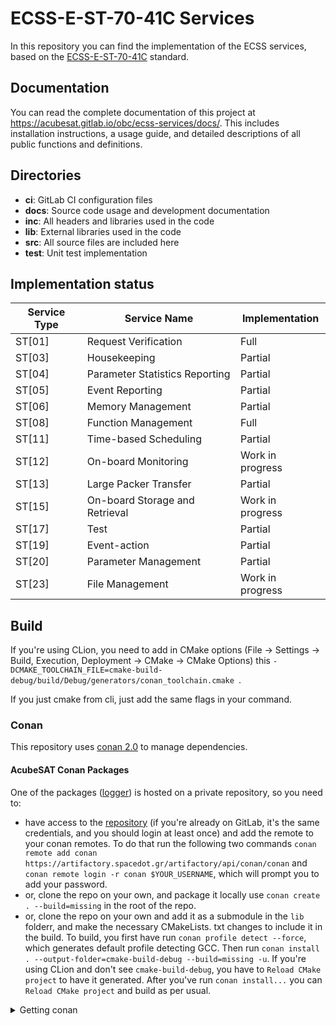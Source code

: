 # ECSS-E-ST-70-41C Services

In this repository you can find the implementation of the ECSS services, based
on
the [ECSS-E-ST-70-41C](https://ecss.nl/standard/ecss-e-st-70-41c-space-engineering-telemetry-and-telecommand-packet-utilization-15-april-2016/)
standard.

## Documentation

You can read the complete documentation of this project at https://acubesat.gitlab.io/obc/ecss-services/docs/.
This includes installation instructions, a usage guide, and detailed descriptions of all public functions and
definitions.

## Directories

- **ci**: GitLab CI configuration files
- **docs**: Source code usage and development documentation
- **inc**: All headers and libraries used in the code
- **lib**: External libraries used in the code
- **src**: All source files are included here
- **test**: Unit test implementation

## Implementation status

| Service Type | Service Name                   | Implementation   |
|--------------|--------------------------------|------------------|
| ST[01]       | Request Verification           | Full             |
| ST[03]       | Housekeeping                   | Partial          |
| ST[04]       | Parameter Statistics Reporting | Partial          |
| ST[05]       | Event Reporting                | Partial          |
| ST[06]       | Memory Management              | Partial          |
| ST[08]       | Function Management            | Full             |
| ST[11]       | Time-based Scheduling          | Partial          |
| ST[12]       | On-board Monitoring            | Work in progress |
| ST[13]       | Large Packer Transfer          | Partial          |
| ST[15]       | On-board Storage and Retrieval | Work in progress |
| ST[17]       | Test                           | Partial          |
| ST[19]       | Event-action                   | Partial          |
| ST[20]       | Parameter Management           | Partial          |
| ST[23]       | File Management                | Work in progress |

## Build

If you're using CLion, you need to add in CMake options (File -> Settings -> Build, Execution, Deployment -> CMake ->
CMake Options) this `-DCMAKE_TOOLCHAIN_FILE=cmake-build-debug/build/Debug/generators/conan_toolchain.cmake `.

If you just cmake from cli, just add the same flags in your command.

### Conan
This repository uses [conan 2.0](https://conan.io/) to manage dependencies.

#### AcubeSAT Conan Packages
One of the packages ([logger](https://gitlab.com/acubesat/obc/logger)) is hosted on a private repository, so you 
need to:
- have access to the [repository](https://artifactory.spacedot.gr) (if you're already on GitLab, it's the same 
  credentials, and you should login at least once) and add the 
  remote to your conan remotes. 
  To do 
  that 
  run the following two commands
`conan remote add conan https://artifactory.spacedot.gr/artifactory/api/conan/conan` and 
`conan remote login -r conan $YOUR_USERNAME`, which will prompt you to add your password.
- or, clone the repo on your own, and package it locally use `conan create . --build=missing` in the root of the repo.
- or, clone the repo on your own and add it as a submodule in the `lib` folderr, and make the necessary CMakeLists.
  txt changes to include it in the build.
To build, you first have run `conan profile detect --force`, which generates default profile detecting GCC. Then run
`conan install . --output-folder=cmake-build-debug --build=missing -u`.
If you're using CLion and don't see `cmake-build-debug`, you have to `Reload CMake project` to have it generated.
After you've run `conan install...` you can `Reload CMake project` and build as per usual.

<details>
<summary>Getting conan</summary>

You can install [conan](https://conan.io/) following the instructions from
[here](https://docs.conan.io/en/latest/installation.html). Just to be safe, you can follow the standard procedure from
[here](https://docs.conan.io/en/latest/getting_started.html):

</details>